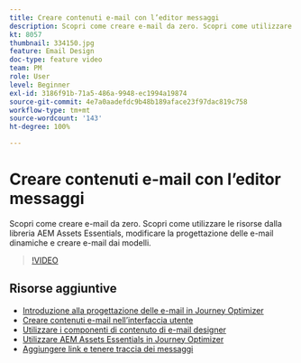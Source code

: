 ```yaml
---
title: Creare contenuti e-mail con l’editor messaggi
description: Scopri come creare e-mail da zero. Scopri come utilizzare le risorse dalla libreria AEM Assets Essentials, modificare la progettazione delle e-mail dinamiche e creare e-mail dai modelli.
kt: 8057
thumbnail: 334150.jpg
feature: Email Design
doc-type: feature video
team: PM
role: User
level: Beginner
exl-id: 3186f91b-71a5-486a-9948-ec1994a19874
source-git-commit: 4e7a0aadefdc9b48b189aface23f97dac819c758
workflow-type: tm+mt
source-wordcount: '143'
ht-degree: 100%

---
```


# Creare contenuti e-mail con l’editor messaggi

Scopri come creare e-mail da zero. Scopri come utilizzare le risorse dalla libreria AEM Assets Essentials, modificare la progettazione delle e-mail dinamiche e creare e-mail dai modelli.

>[!VIDEO](https://video.tv.adobe.com/v/334150?quality=12)

## Risorse aggiuntive

* [Introduzione alla progettazione delle e-mail in Journey Optimizer](https://experienceleague.adobe.com/docs/journey-optimizer/using/create-messages/email-designer/design-emails.html?lang=it)
* [Creare contenuti e-mail nell’interfaccia utente](https://experienceleague.adobe.com/docs/journey-optimizer/using/create-messages/email-designer/create-email-content.html?lang=it)
* [Utilizzare i componenti di contenuto di e-mail designer](https://experienceleague.adobe.com/docs/journey-optimizer/using/create-messages/email-designer/content-components.html?lang=it)
* [Utilizzare AEM Assets Essentials in Journey Optimizer](https://experienceleague.adobe.com/docs/journey-optimizer/using/create-messages/assets-essentials.html?lang=it)
* [Aggiungere link e tenere traccia dei messaggi](https://experienceleague.adobe.com/docs/journey-optimizer/using/create-messages/message-tracking.html?lang=it)
